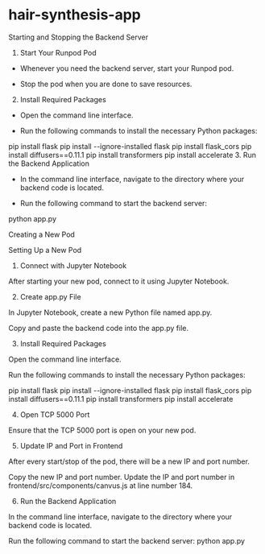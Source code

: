 # hair-synthesis-app

Starting and Stopping the Backend Server

1. Start Your Runpod Pod

- Whenever you need the backend server, start your Runpod pod.

- Stop the pod when you are done to save resources.

2. Install Required Packages

- Open the command line interface.

- Run the following commands to install the necessary Python packages:

pip install flask
pip install --ignore-installed flask
pip install flask_cors
pip install diffusers==0.11.1
pip install transformers
pip install accelerate
3. Run the Backend Application

- In the command line interface, navigate to the directory where your backend code 
is located.

- Run the following command to start the backend server:

python app.py

Creating a New Pod

Setting Up a New Pod

1. Connect with Jupyter Notebook

After starting your new pod, connect to it using Jupyter Notebook.

2. Create app.py File

 In Jupyter Notebook, create a new Python file named app.py.


Copy and paste the backend code into the app.py file.

3. Install Required Packages

Open the command line interface.

Run the following commands to install the necessary Python packages:

pip install flask
pip install --ignore-installed flask
pip install flask_cors
pip install diffusers==0.11.1
pip install transformers
pip install accelerate

4. Open TCP 5000 Port

 Ensure that the TCP 5000 port is open on your new pod.

5. Update IP and Port in Frontend

 After every start/stop of the pod, there will be a new IP and port number.

Copy the new IP and port number.
 Update the IP and port number in frontend/src/components/canvus.js at line 
number 184.

6. Run the Backend Application

 In the command line interface, navigate to the directory where your backend code 
is located.


Run the following command to start the backend server:
python app.py
